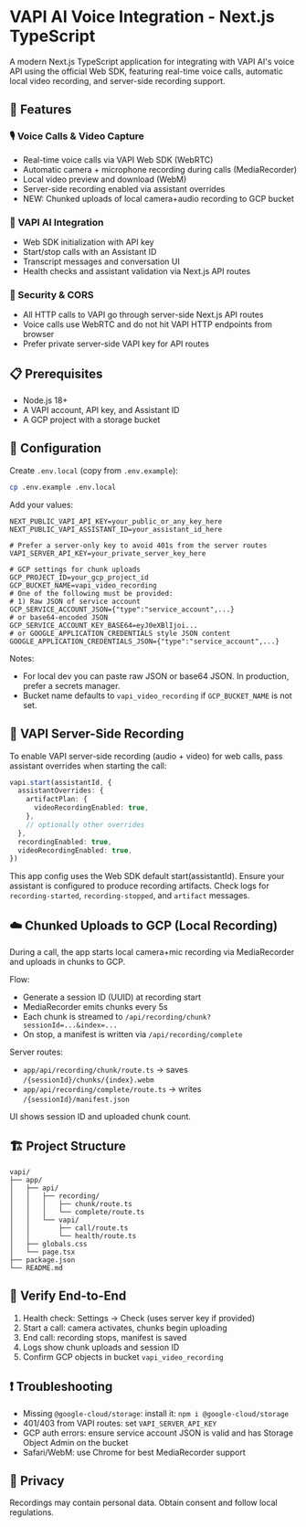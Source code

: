 # VAPI AI Voice Integration - Next.js TypeScript

A modern Next.js TypeScript application for integrating with VAPI AI's voice API using the official Web SDK, featuring real-time voice calls, automatic local video recording, and server-side recording support.

## 🚀 Features

### 🎙️ Voice Calls & Video Capture
- Real-time voice calls via VAPI Web SDK (WebRTC)
- Automatic camera + microphone recording during calls (MediaRecorder)
- Local video preview and download (WebM)
- Server-side recording enabled via assistant overrides
- NEW: Chunked uploads of local camera+audio recording to GCP bucket

### 🤖 VAPI AI Integration
- Web SDK initialization with API key
- Start/stop calls with an Assistant ID
- Transcript messages and conversation UI
- Health checks and assistant validation via Next.js API routes

### 🔐 Security & CORS
- All HTTP calls to VAPI go through server-side Next.js API routes
- Voice calls use WebRTC and do not hit VAPI HTTP endpoints from browser
- Prefer private server-side VAPI key for API routes

## 📋 Prerequisites
- Node.js 18+
- A VAPI account, API key, and Assistant ID
- A GCP project with a storage bucket

## 🔧 Configuration

Create `.env.local` (copy from `.env.example`):

```bash
cp .env.example .env.local
```

Add your values:

```env
NEXT_PUBLIC_VAPI_API_KEY=your_public_or_any_key_here
NEXT_PUBLIC_VAPI_ASSISTANT_ID=your_assistant_id_here

# Prefer a server-only key to avoid 401s from the server routes
VAPI_SERVER_API_KEY=your_private_server_key_here

# GCP settings for chunk uploads
GCP_PROJECT_ID=your_gcp_project_id
GCP_BUCKET_NAME=vapi_video_recording
# One of the following must be provided:
# 1) Raw JSON of service account
GCP_SERVICE_ACCOUNT_JSON={"type":"service_account",...}
# or base64-encoded JSON
GCP_SERVICE_ACCOUNT_KEY_BASE64=eyJ0eXBlIjoi...
# or GOOGLE_APPLICATION_CREDENTIALS style JSON content
GOOGLE_APPLICATION_CREDENTIALS_JSON={"type":"service_account",...}
```

Notes:
- For local dev you can paste raw JSON or base64 JSON. In production, prefer a secrets manager.
- Bucket name defaults to `vapi_video_recording` if `GCP_BUCKET_NAME` is not set.

## 🧠 VAPI Server-Side Recording

To enable VAPI server-side recording (audio + video) for web calls, pass assistant overrides when starting the call:

```ts
vapi.start(assistantId, {
  assistantOverrides: {
    artifactPlan: {
      videoRecordingEnabled: true,
    },
    // optionally other overrides
  },
  recordingEnabled: true,
  videoRecordingEnabled: true,
})
```

This app config uses the Web SDK default start(assistantId). Ensure your assistant is configured to produce recording artifacts. Check logs for `recording-started`, `recording-stopped`, and `artifact` messages.

## ☁️ Chunked Uploads to GCP (Local Recording)

During a call, the app starts local camera+mic recording via MediaRecorder and uploads in chunks to GCP.

Flow:
- Generate a session ID (UUID) at recording start
- MediaRecorder emits chunks every 5s
- Each chunk is streamed to `/api/recording/chunk?sessionId=...&index=...`
- On stop, a manifest is written via `/api/recording/complete`

Server routes:
- `app/api/recording/chunk/route.ts` → saves `/{sessionId}/chunks/{index}.webm`
- `app/api/recording/complete/route.ts` → writes `/{sessionId}/manifest.json`

UI shows session ID and uploaded chunk count.

## 🏗️ Project Structure

```
vapi/
├── app/
│   ├── api/
│   │   ├── recording/
│   │   │   ├── chunk/route.ts
│   │   │   └── complete/route.ts
│   │   └── vapi/
│   │       ├── call/route.ts
│   │       └── health/route.ts
│   ├── globals.css
│   └── page.tsx
├── package.json
└── README.md
```

## 🧪 Verify End-to-End

1) Health check: Settings → Check (uses server key if provided)
2) Start a call: camera activates, chunks begin uploading
3) End call: recording stops, manifest is saved
4) Logs show chunk uploads and session ID
5) Confirm GCP objects in bucket `vapi_video_recording`

## ❗ Troubleshooting
- Missing `@google-cloud/storage`: install it: `npm i @google-cloud/storage`
- 401/403 from VAPI routes: set `VAPI_SERVER_API_KEY`
- GCP auth errors: ensure service account JSON is valid and has Storage Object Admin on the bucket
- Safari/WebM: use Chrome for best MediaRecorder support

## 📄 Privacy
Recordings may contain personal data. Obtain consent and follow local regulations.
